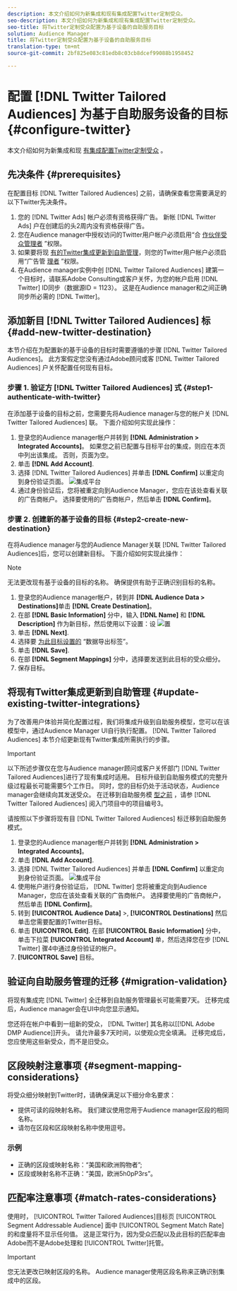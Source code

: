 ```yaml
---
description: 本文介绍如何为新集成和现有集成配置Twitter定制受众。
seo-description: 本文介绍如何为新集成和现有集成配置Twitter定制受众。
seo-title: 将Twitter定制受众配置为基于设备的自助服务目标
solution: Audience Manager
title: 将Twitter定制受众配置为基于设备的自助服务目标
translation-type: tm+mt
source-git-commit: 2bf825e083c81edb8c03cb8dcef99088b1958452

---
```



# 配置 [!DNL Twitter Tailored Audiences] 为基于自助服务设备的目标 {#configure-twitter}

本文介绍如何为新集成和现 [有集成配置Twitter定制受众](https://business.twitter.com/en/targeting/tailored-audiences.html) 。

## 先决条件 {#prerequisites}

在配置目标 [!DNL Twitter Tailored Audiences] 之前，请确保查看您需要满足的以下Twitter先决条件。

1. 您的 [!DNL Twitter Ads] 帐户必须有资格获得广告。 新帐 [!DNL Twitter Ads] 户在创建后的头2周内没有资格获得广告。
1. 您在Audience manager中授权访问的Twitter用户帐户必须启用“合 [作伙伴受众管理者](https://business.twitter.com/en/help/troubleshooting/multi-user-login-faq.html#accesslevels) ”权限。
1. 如果要将现 [有的Twitter集成更新到自助管理](#update-existing-twitter-integrations)，则您的Twitter用户帐户必须启用“广告管 [理者](https://business.twitter.com/en/help/troubleshooting/multi-user-login-faq.html#accesslevels) ”权限。
1. 在Audience manager实例中创 [!DNL Twitter Tailored Audiences] 建第一个目标时，请联系Adobe Consulting或客户关怀，为您的帐户启用 [!DNL Twitter] ID同步（数据源ID = 1123）。 这是在Audience manager和之间正确同步所必需的 [!DNL Twitter]。

## 添加新目 [!DNL Twitter Tailored Audiences] 标 {#add-new-twitter-destination}

本节介绍在为配置新的基于设备的目标时需要遵循的步骤 [!DNL Twitter Tailored Audiences]。 此方案假定您没有通过Adobe顾问或客 [!DNL Twitter Tailored Audiences] 户关怀配置任何现有目标。

### 步骤 1. 验证方 [!DNL Twitter Tailored Audiences] 式 {#step1-authenticate-with-twitter}

在添加基于设备的目标之前，您需要先将Audience manager与您的帐户关 [!DNL Twitter Tailored Audiences] 联。 下面介绍如何实现此操作：

1. 登录您的Audience manager帐户并转到 **[!DNL Administration > Integrated Accounts]**。 如果您之前已配置与目标平台的集成，则应在本页中列出该集成。 否则，页面为空。
2. 单击 **[!DNL Add Account]**.
3. 选择 [!DNL Twitter Tailored Audiences] 并单击 **[!DNL Confirm]** 以重定向到身份验证页面。                     ![集成平台](assets/dbd-integrated-platforms.png)
4. 通过身份验证后，您将被重定向到Audience Manager，您应在该处查看关联的广告商帐户。 选择要使用的广告商帐户，然后单击 **[!DNL Confirm]**。

### 步骤 2. 创建新的基于设备的目标 {#step2-create-new-destination}

在将Audience manager与您的Audience Manager关联 [!DNL Twitter Tailored Audiences]后，您可以创建新目标。 下面介绍如何实现此操作：

>[!NOTE]
>
>无法更改现有基于设备的目标的名称。 确保提供有助于正确识别目标的名称。

1. 登录您的Audience manager帐户，转到并 **[!DNL Audience Data > Destinations]**&#x200B;单击 **[!DNL Create Destination]**。
2. 在部 **[!DNL Basic Information]** 分中，输入 **[!DNL Name]** 和 **[!DNL Description]** 作为新目标，然后使用以下设置：设 ![置](assets/dbd-new-basic.png)
3. 单击 **[!DNL Next]**.
4. 选择要 [为此目标设置的](/help/using/features/data-export-controls.md#controls-labels) “数据导出标签”。
5. 单击 **[!DNL Save]**.
6. 在部 **[!DNL Segment Mappings]** 分中，选择要发送到此目标的受众细分。
7. 保存目标。

## 将现有Twitter集成更新到自助管理 {#update-existing-twitter-integrations}

为了改善用户体验并简化配置过程，我们将集成升级到自助服务模型，您可以在该模型中，通过Audience Manager UI自行执行配置。 [!DNL Twitter Tailored Audiences] 本节介绍更新现有Twitter集成所需执行的步骤。

>[!IMPORTANT]
>
>以下所述步骤仅在您与Audience manager顾问或客户关怀部门 [!DNL Twitter Tailored Audiences]进行了现有集成时适用。 目标升级到自助服务模式的完整升级过程最长可能需要5个工作日。 同时，您的目标仍处于活动状态，Audience manager会继续向其发送受众。
> 在迁移到自助服务模 [型之前](#prerequisites) ，请参 [!DNL Twitter Tailored Audiences] 阅入门项目中的项目编号3。

请按照以下步骤将现有目 [!DNL Twitter Tailored Audiences] 标迁移到自助服务模式。

1. 登录您的Audience manager帐户并转到 **[!DNL Administration > Integrated Accounts]**。
1. 单击 **[!DNL Add Account]**.
1. 选择 [!DNL Twitter Tailored Audiences] 并单击 **[!DNL Confirm]** 以重定向到身份验证页面。 ![集成平台](assets/dbd-integrated-platforms.png)
1. 使用帐户进行身份验证后， [!DNL Twitter] 您将被重定向到Audience Manager，您应在该处查看关联的广告商帐户。 选择要使用的广告商帐户，然后单击 **[!DNL Confirm]**。
1. 转到 **[!UICONTROL Audience Data]** &gt;, **[!UICONTROL Destinations]** 然后单击您需要配置的Twitter目标。
1. 单击 **[!UICONTROL Edit]**. 在部 **[!UICONTROL Basic Information]** 分中，单击下拉菜 **[!UICONTROL Integrated Account]** 单，然后选择您在步 [!DNL Twitter] 骤4中通过身份验证的帐户。
1. **[!UICONTROL Save]** 目标。

## 验证向自助服务管理的迁移 {#migration-validation}

将现有集成完 [!DNL Twitter] 全迁移到自助服务管理最长可能需要7天。 迁移完成后，Audience manager会在UI中向您显示通知。

您还将在帐户中看到一组新的受众， [!DNL Twitter] 其名称以[[!DNL Adobe DMP Audience]]开头。 请允许最多7天时间，以使观众完全填满。 迁移完成后，您应使用这些新受众，而不是旧受众。

## 区段映射注意事项 {#segment-mapping-considerations}

将受众细分映射到Twitter时，请确保满足以下细分命名要求：

* 提供可读的段映射名称。 我们建议使用您用于Audience manager区段的相同名称。
* 请勿在区段和区段映射名称中使用逗号。

### 示例

* 正确的区段或映射名称：“美国和欧洲购物者”;
* 区段或映射名称不正确：“美国，欧洲5h0pP3rs”。

## 匹配率注意事项 {#match-rates-considerations}

使用时， [!UICONTROL Twitter Tailored Audiences]目标页 [!UICONTROL Segment Addressable Audience] 面中 [!UICONTROL Segment Match Rate] 的和度量将不显示任何值。 这是正常行为，因为受众匹配以及此目标的匹配率由Adobe而不是Adobe处理和 [!UICONTROL Twitter]托管。

>[!IMPORTANT]
>
>您无法更改已映射区段的名称。 Audience manager使用区段名称来正确识别集成中的区段。
